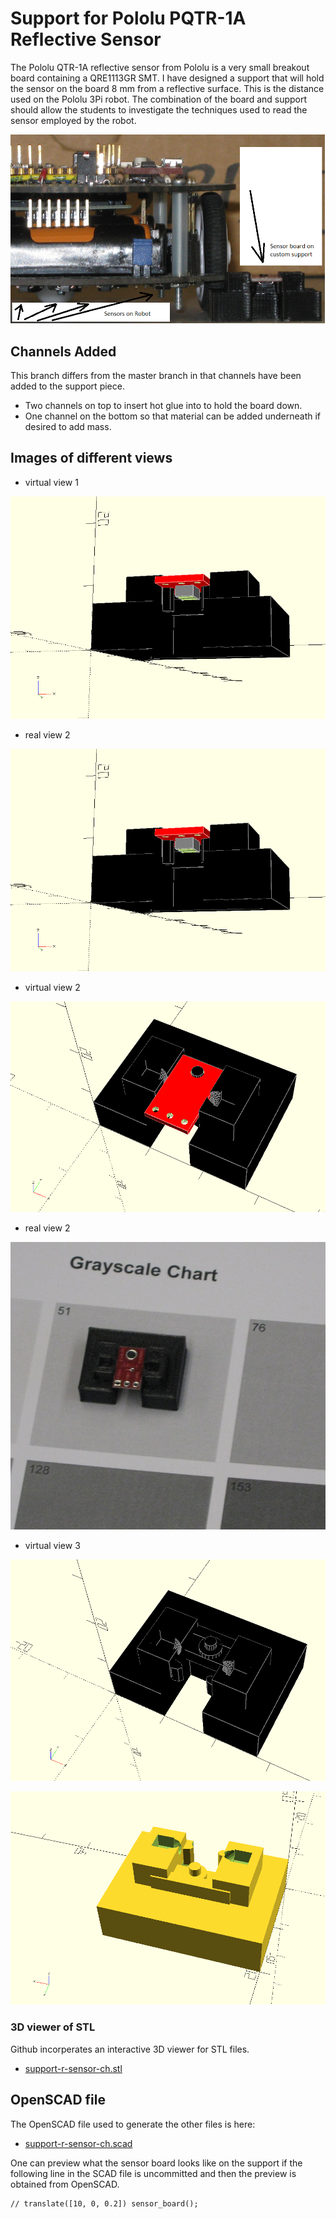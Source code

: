 # Support for Pololu PQTR-1A  Reflective Sensor

The Pololu QTR-1A reflective sensor from Pololu is a very small breakout board containing a QRE1113GR SMT. I have designed a 
support that will hold the sensor on the board 8 mm from a reflective surface. This is the distance used on the 
Pololu 3Pi robot. The combination of the board and support should allow the students to investigate the techniques used 
to read the sensor employed by the robot.

![](sensor-height.png)

## Channels Added

This branch differs from the master branch in that channels have been added to the support piece. 

* Two channels on top to insert hot glue into to hold the board down.
* One channel on the bottom so that material can be added underneath if desired to add mass.

## Images of different views

* virtual view 1

![](view1.png)

* real view 2

![](view1.png)

* virtual view 2

![](view2.png)

* real view 2

![](view2real.png)

* virtual view 3

![](view3.png)

![](view4render.png)

### 3D viewer of STL

Github incorperates an interactive 3D viewer for STL files.

* [support-r-sensor-ch.stl](support-r-sensor-ch.stl)

## OpenSCAD file

The OpenSCAD file used to generate the other files is here:

* [support-r-sensor-ch.scad](support-r-sensor-ch.scad)

One can preview what the sensor board looks like on the support if the following line in the SCAD file is uncommitted
and then the preview is obtained from OpenSCAD.

~~~~scad
// translate([10, 0, 0.2]) sensor_board();
~~~~

